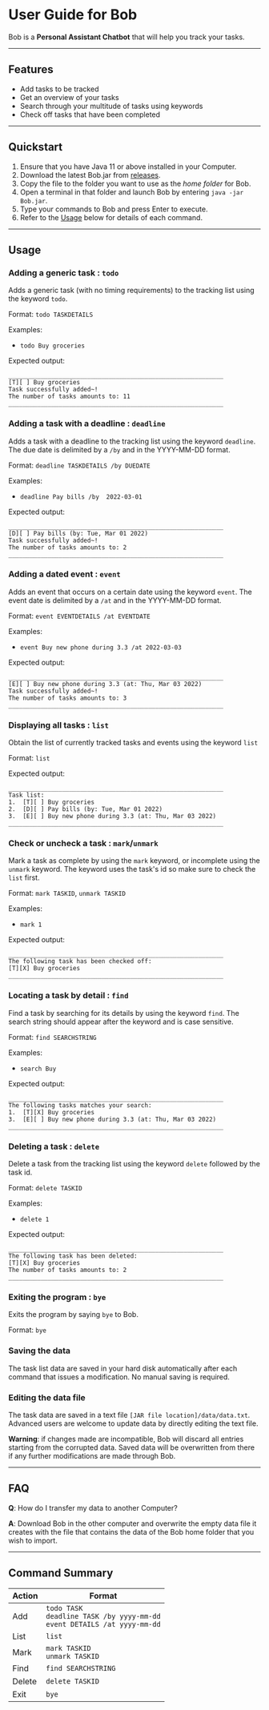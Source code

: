# User Guide for Bob

Bob is a __Personal Assistant Chatbot__ that will help you track your tasks.

---
## Features 
- Add tasks to be tracked
- Get an overview of your tasks
- Search through your multitude of tasks using keywords
- Check off tasks that have been completed

---
## Quickstart
1. Ensure that you have Java 11 or above installed in your Computer.
2. Download the latest Bob.jar from [releases](https://github.com/1szheng/ip/releases).
3. Copy the file to the folder you want to use as the _home folder_ for Bob.
4. Open a terminal in that folder and launch Bob by entering `java -jar Bob.jar`.
5. Type your commands to Bob and press Enter to execute.
6. Refer to the [Usage](#Usage) below for details of each command.

---
## Usage

### Adding a generic task : `todo`

Adds a generic task (with no timing requirements) to the tracking list using the keyword `todo`.

Format: `todo TASKDETAILS`

Examples:
- `todo Buy groceries`

Expected output:
```
____________________________________________________________
[T][ ] Buy groceries
Task successfully added~!
The number of tasks amounts to: 11
____________________________________________________________
```

### Adding a task with a deadline : `deadline`

Adds a task with a deadline to the tracking list using the keyword `deadline`.
The due date is delimited by a `/by` and in the YYYY-MM-DD format. 

Format: `deadline TASKDETAILS /by DUEDATE`

Examples:
- `deadline Pay bills /by  2022-03-01`

Expected output:
```
____________________________________________________________
[D][ ] Pay bills (by: Tue, Mar 01 2022)
Task successfully added~!
The number of tasks amounts to: 2
____________________________________________________________
```

### Adding a dated event : `event`

Adds an event that occurs on a certain date using the keyword `event`.
The event date is delimited by a `/at` and in the YYYY-MM-DD format.

Format: `event EVENTDETAILS /at EVENTDATE`

Examples:
- `event Buy new phone during 3.3 /at 2022-03-03`

Expected output:
```
____________________________________________________________
[E][ ] Buy new phone during 3.3 (at: Thu, Mar 03 2022)
Task successfully added~!
The number of tasks amounts to: 3
____________________________________________________________
```

### Displaying all tasks : `list`

Obtain the list of currently tracked tasks and events using the keyword `list`

Format: `list`

Expected output:
```
____________________________________________________________
Task list:
1.  [T][ ] Buy groceries
2.  [D][ ] Pay bills (by: Tue, Mar 01 2022)
3.  [E][ ] Buy new phone during 3.3 (at: Thu, Mar 03 2022)
____________________________________________________________
```

### Check or uncheck a task : `mark`/`unmark`

Mark a task as complete by using the `mark` keyword, or incomplete using the `unmark` keyword.
The keyword uses the task's id so make sure to check the `list` first.

Format: `mark TASKID`, `unmark TASKID`

Examples:
- `mark 1`

Expected output:
```
____________________________________________________________
The following task has been checked off:
[T][X] Buy groceries
____________________________________________________________
```

### Locating a task by detail : `find`

Find a task by searching for its details by using the keyword `find`. 
The search string should appear after the keyword and is case sensitive.

Format: `find SEARCHSTRING`

Examples:
- `search Buy`

Expected output:
```
____________________________________________________________
The following tasks matches your search:
1.  [T][X] Buy groceries
3.  [E][ ] Buy new phone during 3.3 (at: Thu, Mar 03 2022)
____________________________________________________________
```

### Deleting a task : `delete`

Delete a task from the tracking list using the keyword `delete` followed by the task id.

Format: `delete TASKID`

Examples:
- `delete 1`

Expected output:
```
____________________________________________________________
The following task has been deleted:
[T][X] Buy groceries
The number of tasks amounts to: 2
____________________________________________________________
```

### Exiting the program : `bye`

Exits the program by saying `bye` to Bob.

Format: `bye`

### Saving the data

The task list data are saved in your hard disk automatically after each command that issues a modification. 
No manual saving is required. 

### Editing the data file

The task data are saved in a text file `[JAR file location]/data/data.txt`. 
Advanced users are welcome to update data by directly editing the text file. 

**Warning**: if changes made are incompatible, Bob will discard all entries starting from the corrupted data.
Saved data will be overwritten from there if any further modifications are made through Bob.

---
## FAQ
**Q**: How do I transfer my data to another Computer?

**A**: Download Bob in the other computer and overwrite the empty data file it creates with the
file that contains the data of the Bob home folder that you wish to import.

---
## Command Summary
| Action | Format                                                                              |
|--------|-------------------------------------------------------------------------------------|
| Add    | `todo TASK` <br/>`deadline TASK /by yyyy-mm-dd` <br/>`event DETAILS /at yyyy-mm-dd` |
| List   | `list`                                                                              |
| Mark   | `mark TASKID`<br/>`unmark TASKID`                                                   |
| Find   | `find SEARCHSTRING`                                                                 |
| Delete | `delete TASKID`                                                                     |
| Exit   | `bye`                                                                               |

